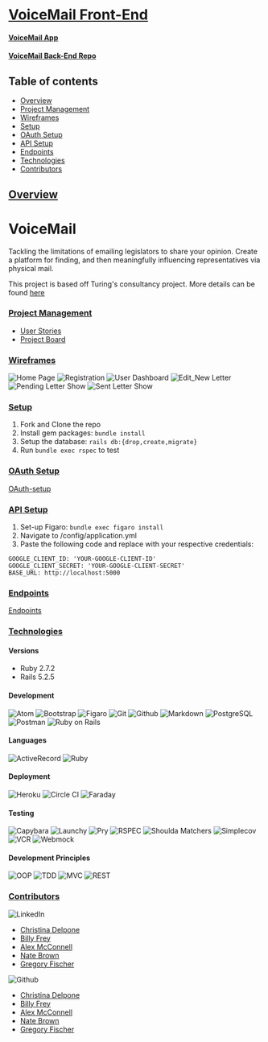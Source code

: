 # [VoiceMail Front-End](https://github.com/GregoryJFischer/voicemail_fe)


#### [VoiceMail App](https://voicemail-fe.herokuapp.com/)

#### [VoiceMail Back-End Repo](https://github.com/bfrey08/voicemail_be)

## Table of contents
- [Overview](#overview)
- [Project Management](#project-management)
- [Wireframes](#wireframes)
- [Setup](#setup)
- [OAuth Setup](#oauth-setup)
- [API Setup](#api-setup)
- [Endpoints](#endpoints)
- [Technologies](#technologies)
- [Contributors](#contributors)

## <ins>Overview</ins>

# VoiceMail
Tackling the limitations of emailing legislators to share your opinion. Create a platform for finding, and then meaningfully influencing representatives via physical mail.

This project is based off Turing's consultancy project. More details can be found [here](https://backend.turing.edu/module3/projects/consultancy/project_goals)

### <ins>Project Management</ins>
- [User Stories](https://trello.com/b/6B39kgSb/consultancy-project)
- [Project Board](https://miro.com/app/board/uXjVOYZzr3U=/)

### <ins>Wireframes</ins>
![Home Page](https://user-images.githubusercontent.com/81711519/149392897-c85a338a-bb31-4cd7-a6ce-b3f75866d906.png)
![Registration](https://user-images.githubusercontent.com/81711519/149393040-a7393698-6373-47ae-95c7-33ffb45ed91b.png)
![User Dashboard](https://user-images.githubusercontent.com/81711519/149393114-7f77a51d-e134-4313-81a8-ac57c4f2cb8c.png)
![Edit_New Letter](https://user-images.githubusercontent.com/81711519/149392936-799abc1d-010b-492a-9858-93ce8e98d2ef.png)
![Pending Letter Show](https://user-images.githubusercontent.com/81711519/149392946-6557925c-c508-4aad-8fb4-44832c733950.png)
![Sent Letter Show](https://user-images.githubusercontent.com/81711519/149393100-bfe8b1de-ebed-4789-9c67-0a42ac3cc24e.png)

### <ins>Setup</ins>
1. Fork and Clone the repo
2. Install gem packages: `bundle install`
3. Setup the database: `rails db:{drop,create,migrate}`
4. Run `bundle exec rspec` to test

### <ins>OAuth Setup</ins>
[OAuth-setup](https://github.com/zquestz/omniauth-google-oauth2#installation)

### <ins>API Setup</ins>
1. Set-up Figaro: `bundle exec figaro install`
2. Navigate to /config/application.yml
3. Paste the following code and replace with your respective credentials:
  ```
  GOOGLE_CLIENT_ID: 'YOUR-GOOGLE-CLIENT-ID'
  GOOGLE_CLIENT_SECRET: 'YOUR-GOOGLE-CLIENT-SECRET'
  BASE_URL: http://localhost:5000
  ```

### <ins>Endpoints</ins>
[Endpoints](https://github.com/bfrey08/voicemail_be/blob/main/endpoints.md)

### <ins>Technologies</ins>

#### Versions
- Ruby 2.7.2
- Rails 5.2.5

#### Development
![Atom][Atom-img]
![Bootstrap][Bootstrap-img]
![Figaro][Figaro-img]
![Git][Git-img]
![Github][Github-img]
![Markdown][Markdown-img]
![PostgreSQL][PostgreSQL-img]
![Postman][Postman-img]
![Ruby on Rails][Ruby on Rails-img]

#### Languages
![ActiveRecord][ActiveRecord-img]
![Ruby][Ruby-img]

#### Deployment
![Heroku][Heroku-img]
![Circle CI][Circle CI-img]
![Faraday][Faraday-img]

#### Testing
![Capybara][Capybara-img]
![Launchy][Launchy-img]
![Pry][Pry-img]
![RSPEC][RSPEC-img]
![Shoulda Matchers][Shoulda Matchers-img]
![Simplecov][Simplecov-img]
![VCR][VCR-img]
![Webmock][Webmock-img]

#### Development Principles
![OOP][OOP-img]
![TDD][TDD-img]
![MVC][MVC-img]
![REST][REST-img]

### <ins>Contributors</ins>
![LinkedIn][LinkedIn-img]
- [Christina Delpone](https://www.linkedin.com/in/christinadelpone)
- [Billy Frey](https://www.linkedin.com/in/william-frey/)
- [Alex McConnell](https://www.linkedin.com/in/alex-m-mcconnell/)
- [Nate Brown](https://www.linkedin.com/in/nathanbrownco/)
- [Gregory Fischer](https://www.linkedin.com/in/gregoryjfischer/)

![Github][Github-img]
- [Christina Delpone](https://github.com/cdelpone)
- [Billy Frey](https://github.com/bfrey08)
- [Alex McConnell](https://github.com/AlexMMcConnell)
- [Nate Brown](https://github.com/yosoynatebrown)
- [Gregory Fischer](https://github.com/GregoryJFischer)



<!-- Markdown link & img dfn's -->
[Github-img]: https://img.shields.io/badge/GitHub-100000?style=for-the-badge&logo=github&logoColor=white

<!-- #### Development -->
[Atom-img]: https://img.shields.io/badge/Atom-66595C.svg?&style=flaste&logo=atom&logoColor=white
[Bootstrap-img]: https://img.shields.io/badge/Bootstrap-563D7C?style=for-the-badge&logo=bootstrap&logoColor=white
[Figaro-img]: https://img.shields.io/badge/figaro-b81818.svg?&style=flaste&logo=rubygems&logoColor=white
[Git-img]: https://img.shields.io/badge/Git-F05032.svg?&style=flaste&logo=git&logoColor=white
[Github-img]: https://img.shields.io/badge/GitHub-181717.svg?&style=flaste&logo=github&logoColor=white
[Markdown-img]: https://img.shields.io/badge/Markdown-000000?style=for-the-badge&logo=markdown&logoColor=white
[PostgreSQL-img]: https://img.shields.io/badge/PostgreSQL-4169E1.svg?&style=flaste&logo=postgresql&logoColor=white
[Postman-img]: https://img.shields.io/badge/Postman-FF6C37?style=for-the-badge&logo=Postman&logoColor=white
[Rubocop-img]: https://img.shields.io/badge/rubocop-b81818.svg?&style=flaste&logo=rubygems&logoColor=white
[Ruby on Rails-img]: https://img.shields.io/badge/Ruby%20On%20Rails-b81818.svg?&style=flat&logo=rubyonrails&logoColor=white

<!-- #### Languages -->
[ActiveRecord-img]: https://img.shields.io/badge/ActiveRecord-CC0000.svg?&style=flaste&logo=rubyonrails&logoColor=white
[CSS3-img]: https://img.shields.io/badge/CSS3-1572B6.svg?&style=flaste&logo=css3&logoColor=white
[HTML5-img]: https://img.shields.io/badge/HTML5-0EB201.svg?&style=flaste&logo=html5&logoColor=white
[Ruby-img]: https://img.shields.io/badge/Ruby-CC0000.svg?&style=flaste&logo=ruby&logoColor=white
[JavaScript-img]: https://badges.aleen42.com/src/javascript.svg
<!-- #### Deployment -->
[Heroku-img]: https://img.shields.io/badge/Heroku-430098.svg?&style=flaste&logo=heroku&logoColor=white
[Circle CI-img]: https://img.shields.io/badge/-CircleCi-brightgreen.svg?logo=LOGO
[Faraday-img]: https://img.shields.io/badge/faraday-b81818.svg?&style=flaste&logo=rubygems&logoColor=white

<!-- #### Testing -->
[Capybara-img]: https://img.shields.io/badge/capybara-b81818.svg?&style=flaste&logo=rubygems&logoColor=white
[Launchy-img]: https://img.shields.io/badge/launchy-b81818.svg?&style=flaste&logo=rubygems&logoColor=white
[Pry-img]: https://img.shields.io/badge/pry-b81818.svg?&style=flaste&logo=rubygems&logoColor=white
[RSPEC-img]: https://img.shields.io/badge/rspec-b81818.svg?&style=flaste&logo=rubygems&logoColor=white
[Shoulda Matchers-img]: https://img.shields.io/badge/shoulda--matchers-b81818.svg?&style=flaste&logo=rubygems&logoColor=white
[Simplecov-img]: https://img.shields.io/badge/simplecov-b81818.svg?&style=flaste&logo=rubygems&logoColor=white
[VCR-img]: https://img.shields.io/badge/vcr-b81818.svg?&style=flaste&logo=rubygems&logoColor=white
[Webmock-img]: https://img.shields.io/badge/webmock-b81818.svg?&style=flaste&logo=rubygems&logoColor=white

<!-- #### Development Principles -->
[OOP-img]: https://img.shields.io/badge/OOP-b81818.svg?&style=flaste&logo=OOP&logoColor=white
[TDD-img]: https://img.shields.io/badge/TDD-b87818.svg?&style=flaste&logo=TDD&logoColor=white
[MVC-img]: https://img.shields.io/badge/MVC-b8b018.svg?&style=flaste&logo=MVC&logoColor=white
[REST-img]: https://img.shields.io/badge/REST-33b818.svg?&style=flaste&logo=REST&logoColor=white

<!-- ### <ins>Contributors</ins> -->
[LinkedIn-img]: https://img.shields.io/badge/LinkedIn-0077B5?style=for-the-badge&logo=linkedin&logoColor=white
